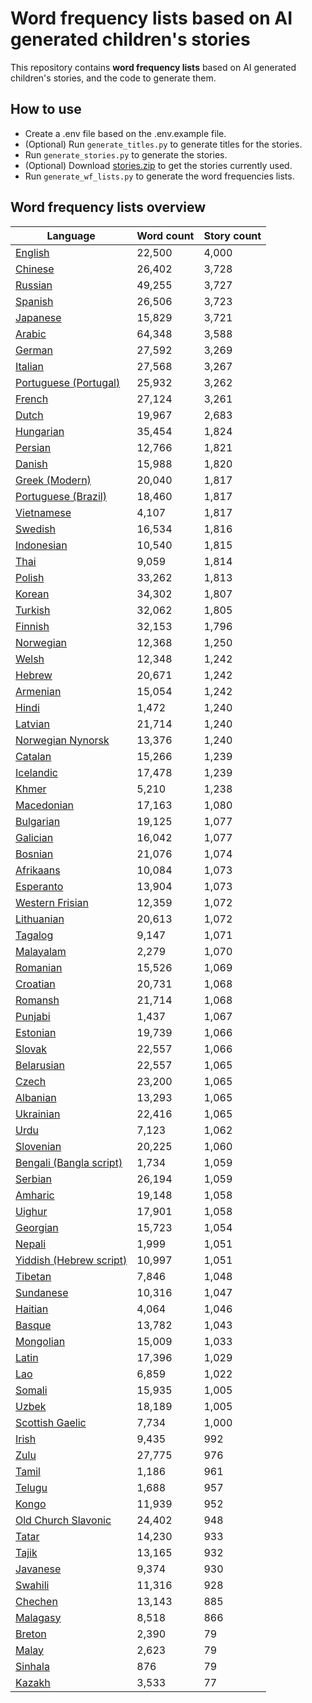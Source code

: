 # Word frequency lists based on AI generated children's stories

This repository contains **word frequency lists** based on AI generated children's stories, and the code to generate them.

## How to use

- Create a .env file based on the .env.example file.
- (Optional) Run `generate_titles.py` to generate titles for the stories.
- Run `generate_stories.py` to generate the stories.
- (Optional) Download [stories.zip](https://github.com/Rct567/wf_lists_lm_childrenstories/releases) to get the stories currently used.
- Run `generate_wf_lists.py` to generate the word frequencies lists.

## Word frequency lists overview

| Language | Word count | Story count |
| --- | --- | --- |
| [English](wf_lists/wf_list_en.csv) | 22,500 | 4,000 |
| [Chinese](wf_lists/wf_list_zh.csv) | 26,402 | 3,728 |
| [Russian](wf_lists/wf_list_ru.csv) | 49,255 | 3,727 |
| [Spanish](wf_lists/wf_list_es.csv) | 26,506 | 3,723 |
| [Japanese](wf_lists/wf_list_ja.csv) | 15,829 | 3,721 |
| [Arabic](wf_lists/wf_list_ar.csv) | 64,348 | 3,588 |
| [German](wf_lists/wf_list_de.csv) | 27,592 | 3,269 |
| [Italian](wf_lists/wf_list_it.csv) | 27,568 | 3,267 |
| [Portuguese (Portugal)](wf_lists/wf_list_pt.csv) | 25,932 | 3,262 |
| [French](wf_lists/wf_list_fr.csv) | 27,124 | 3,261 |
| [Dutch](wf_lists/wf_list_nl.csv) | 19,967 | 2,683 |
| [Hungarian](wf_lists/wf_list_hu.csv) | 35,454 | 1,824 |
| [Persian](wf_lists/wf_list_fa.csv) | 12,766 | 1,821 |
| [Danish](wf_lists/wf_list_da.csv) | 15,988 | 1,820 |
| [Greek (Modern)](wf_lists/wf_list_el.csv) | 20,040 | 1,817 |
| [Portuguese (Brazil)](wf_lists/wf_list_pt_br.csv) | 18,460 | 1,817 |
| [Vietnamese](wf_lists/wf_list_vi.csv) | 4,107 | 1,817 |
| [Swedish](wf_lists/wf_list_sv.csv) | 16,534 | 1,816 |
| [Indonesian](wf_lists/wf_list_id.csv) | 10,540 | 1,815 |
| [Thai](wf_lists/wf_list_th.csv) | 9,059 | 1,814 |
| [Polish](wf_lists/wf_list_pl.csv) | 33,262 | 1,813 |
| [Korean](wf_lists/wf_list_ko.csv) | 34,302 | 1,807 |
| [Turkish](wf_lists/wf_list_tr.csv) | 32,062 | 1,805 |
| [Finnish](wf_lists/wf_list_fi.csv) | 32,153 | 1,796 |
| [Norwegian](wf_lists/wf_list_no.csv) | 12,368 | 1,250 |
| [Welsh](wf_lists/wf_list_cy.csv) | 12,348 | 1,242 |
| [Hebrew](wf_lists/wf_list_he.csv) | 20,671 | 1,242 |
| [Armenian](wf_lists/wf_list_hy.csv) | 15,054 | 1,242 |
| [Hindi](wf_lists/wf_list_hi.csv) | 1,472 | 1,240 |
| [Latvian](wf_lists/wf_list_lv.csv) | 21,714 | 1,240 |
| [Norwegian Nynorsk](wf_lists/wf_list_nn.csv) | 13,376 | 1,240 |
| [Catalan](wf_lists/wf_list_ca.csv) | 15,266 | 1,239 |
| [Icelandic](wf_lists/wf_list_is.csv) | 17,478 | 1,239 |
| [Khmer](wf_lists/wf_list_km.csv) | 5,210 | 1,238 |
| [Macedonian](wf_lists/wf_list_mk.csv) | 17,163 | 1,080 |
| [Bulgarian](wf_lists/wf_list_bg.csv) | 19,125 | 1,077 |
| [Galician](wf_lists/wf_list_gl.csv) | 16,042 | 1,077 |
| [Bosnian](wf_lists/wf_list_bs.csv) | 21,076 | 1,074 |
| [Afrikaans](wf_lists/wf_list_af.csv) | 10,084 | 1,073 |
| [Esperanto](wf_lists/wf_list_eo.csv) | 13,904 | 1,073 |
| [Western Frisian](wf_lists/wf_list_fy.csv) | 12,359 | 1,072 |
| [Lithuanian](wf_lists/wf_list_lt.csv) | 20,613 | 1,072 |
| [Tagalog](wf_lists/wf_list_tl.csv) | 9,147 | 1,071 |
| [Malayalam](wf_lists/wf_list_ml.csv) | 2,279 | 1,070 |
| [Romanian](wf_lists/wf_list_ro.csv) | 15,526 | 1,069 |
| [Croatian](wf_lists/wf_list_hr.csv) | 20,731 | 1,068 |
| [Romansh](wf_lists/wf_list_rm.csv) | 21,714 | 1,068 |
| [Punjabi](wf_lists/wf_list_pa.csv) | 1,437 | 1,067 |
| [Estonian](wf_lists/wf_list_et.csv) | 19,739 | 1,066 |
| [Slovak](wf_lists/wf_list_sk.csv) | 22,557 | 1,066 |
| [Belarusian](wf_lists/wf_list_be.csv) | 22,557 | 1,065 |
| [Czech](wf_lists/wf_list_cs.csv) | 23,200 | 1,065 |
| [Albanian](wf_lists/wf_list_sq.csv) | 13,293 | 1,065 |
| [Ukrainian](wf_lists/wf_list_uk.csv) | 22,416 | 1,065 |
| [Urdu](wf_lists/wf_list_ur.csv) | 7,123 | 1,062 |
| [Slovenian](wf_lists/wf_list_sl.csv) | 20,225 | 1,060 |
| [Bengali (Bangla script)](wf_lists/wf_list_bn.csv) | 1,734 | 1,059 |
| [Serbian](wf_lists/wf_list_sr.csv) | 26,194 | 1,059 |
| [Amharic](wf_lists/wf_list_am.csv) | 19,148 | 1,058 |
| [Uighur](wf_lists/wf_list_ug.csv) | 17,901 | 1,058 |
| [Georgian](wf_lists/wf_list_ka.csv) | 15,723 | 1,054 |
| [Nepali](wf_lists/wf_list_ne.csv) | 1,999 | 1,051 |
| [Yiddish (Hebrew script)](wf_lists/wf_list_yi.csv) | 10,997 | 1,051 |
| [Tibetan](wf_lists/wf_list_bo.csv) | 7,846 | 1,048 |
| [Sundanese](wf_lists/wf_list_su.csv) | 10,316 | 1,047 |
| [Haitian](wf_lists/wf_list_ht.csv) | 4,064 | 1,046 |
| [Basque](wf_lists/wf_list_eu.csv) | 13,782 | 1,043 |
| [Mongolian](wf_lists/wf_list_mn.csv) | 15,009 | 1,033 |
| [Latin](wf_lists/wf_list_la.csv) | 17,396 | 1,029 |
| [Lao](wf_lists/wf_list_lo.csv) | 6,859 | 1,022 |
| [Somali](wf_lists/wf_list_so.csv) | 15,935 | 1,005 |
| [Uzbek](wf_lists/wf_list_uz.csv) | 18,189 | 1,005 |
| [Scottish Gaelic](wf_lists/wf_list_gd.csv) | 7,734 | 1,000 |
| [Irish](wf_lists/wf_list_ga.csv) | 9,435 | 992 |
| [Zulu](wf_lists/wf_list_zu.csv) | 27,775 | 976 |
| [Tamil](wf_lists/wf_list_ta.csv) | 1,186 | 961 |
| [Telugu](wf_lists/wf_list_te.csv) | 1,688 | 957 |
| [Kongo](wf_lists/wf_list_kg.csv) | 11,939 | 952 |
| [Old Church Slavonic](wf_lists/wf_list_cu.csv) | 24,402 | 948 |
| [Tatar](wf_lists/wf_list_tt.csv) | 14,230 | 933 |
| [Tajik](wf_lists/wf_list_tg.csv) | 13,165 | 932 |
| [Javanese](wf_lists/wf_list_jv.csv) | 9,374 | 930 |
| [Swahili](wf_lists/wf_list_sw.csv) | 11,316 | 928 |
| [Chechen](wf_lists/wf_list_ce.csv) | 13,143 | 885 |
| [Malagasy](wf_lists/wf_list_mg.csv) | 8,518 | 866 |
| [Breton](wf_lists/wf_list_br.csv) | 2,390 | 79 |
| [Malay](wf_lists/wf_list_ms.csv) | 2,623 | 79 |
| [Sinhala](wf_lists/wf_list_si.csv) | 876 | 79 |
| [Kazakh](wf_lists/wf_list_kk.csv) | 3,533 | 77 |